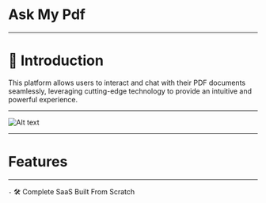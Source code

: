 # Ask My Pdf
---

# 🤖 Introduction
This platform allows users to interact and chat with their PDF documents seamlessly, leveraging cutting-edge technology to provide an intuitive and powerful experience.

---
![Alt text](URL-to-image)

---

# Features
---
`-` 🛠️ Complete SaaS Built From Scratch
